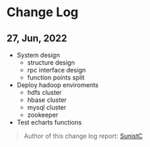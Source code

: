# Change Log

## 27, Jun, 2022

+ System design
    + structure design
    + rpc interface design
    + function points split
+ Deploy hadoop enviroments
    + hdfs cluster
    + hbase cluster
    + mysql cluster
    + zookeeper
+ Test echarts functions

> Author of this change log report: [SunistC](https://www.sunist.cn)
